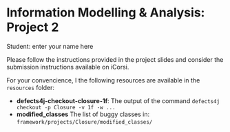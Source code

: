 # Information Modelling & Analysis: Project 2

Student: enter your name here

Please follow the instructions provided in the project slides 
and consider the submission instructions available on iCorsi.

For your convencience, I the following resources are available in the `resources` folder:
- **defects4j-checkout-closure-1f**: The output of the command `defects4j checkout -p Closure -v 1f -w ...`
- **modified_classes** The list of buggy classes in: `framework/projects/Closure/modified_classes/`